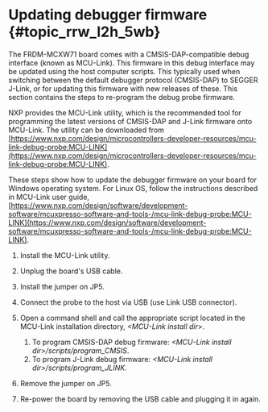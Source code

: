 # Updating debugger firmware {#topic_rrw_l2h_5wb}

The FRDM-MCXW71 board comes with a CMSIS-DAP-compatible debug interface \(known as MCU-Link\). This firmware in this debug interface may be updated using the host computer scripts. This typically used when switching between the default debugger protocol \(CMSIS-DAP\) to SEGGER J-Link, or for updating this firmware with new releases of these. This section contains the steps to re-program the debug probe firmware.

NXP provides the MCU-Link utility, which is the recommended tool for programming the latest versions of CMSIS-DAP and J-Link firmware onto MCU-Link. The utility can be downloaded from [https://www.nxp.com/design/microcontrollers-developer-resources/mcu-link-debug-probe:MCU-LINK](https://www.nxp.com/design/microcontrollers-developer-resources/mcu-link-debug-probe:MCU-LINK).

These steps show how to update the debugger firmware on your board for Windows operating system. For Linux OS, follow the instructions described in MCU-Link user guide, [https://www.nxp.com/design/software/development-software/mcuxpresso-software-and-tools-/mcu-link-debug-probe:MCU-LINK](https://www.nxp.com/design/software/development-software/mcuxpresso-software-and-tools-/mcu-link-debug-probe:MCU-LINK).

1.  Install the MCU-Link utility.
2.  Unplug the board's USB cable.
3.  Install the jumper on JP5.
4.  Connect the probe to the host via USB \(use Link USB connector\).
5.  Open a command shell and call the appropriate script located in the MCU-Link installation directory, *<MCU-Link install dir*\>.

    1.  To program CMSIS-DAP debug firmware: *<MCU-Link install dir\>/scripts/program\_CMSIS*.
    2.  To program J-Link debug firmware: *<MCU-Link install dir\>/scripts/program\_JLINK*.
6.  Remove the jumper on JP5.
7.  Re-power the board by removing the USB cable and plugging it in again.

